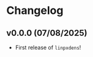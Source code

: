 # Changelog

<!--next-version-placeholder-->

## v0.0.0 (07/08/2025)

- First release of `linpxdens`!